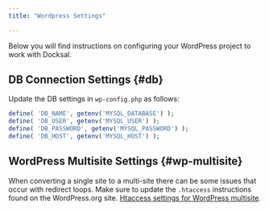 ```yaml
---
title: "Wordpress Settings"

---
```


Below you will find instructions on configuring your WordPress project to work with Docksal.

## DB Connection Settings {#db}

Update the DB settings in `wp-config.php` as follows:

```php
define( 'DB_NAME', getenv('MYSQL_DATABASE') );
define( 'DB_USER', getenv('MYSQL_USER') );
define( 'DB_PASSWORD', getenv('MYSQL_PASSWORD') );
define( 'DB_HOST', getenv('MYSQL_HOST') );
```

## WordPress Multisite Settings {#wp-multisite}

When converting a single site to a multi-site there can be some issues that occur with 
redirect loops. Make sure to update the `.htaccess` instructions found on the WordPress.org
site. [Htaccess settings for WordPress multisite](https://wordpress.org/support/article/htaccess/#multisite).
